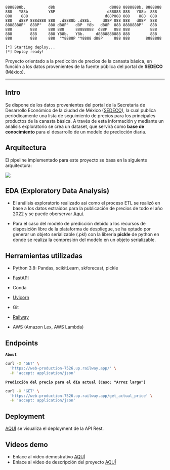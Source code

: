 ```plaintext
8888888b.          d8b                        d8888 8888888b. 8888888 
888   Y88b         Y8P                       d88888 888   Y88b  888   
888    888                                  d88P888 888    888  888   
888   d88P 888d888 888  .d8888b .d88b.     d88P 888 888   d88P  888   
8888888P"  888P"   888 d88P"   d8P  Y8b   d88P  888 8888888P"   888   
888        888     888 888     88888888  d88P   888 888         888   
888        888     888 Y88b.   Y8b.     d8888888888 888         888   
888        888     888  "Y8888P "Y8888 d88P     888 888       8888888 

[*] Starting deploy...
[*] Deploy ready!
```

Proyecto orientado a la predicción de precios de la canasta básica, en función a los datos provenientes de la fuente pública del portal de **SEDECO** (México).

---

## Intro

Se dispone de los datos provenientes del portal de la Secretaría de Desarrollo Económico de la ciudad de México (<a href=https://www.sedeco.cdmx.gob.mx/servicios/servicio/seguimiento-de-precios-de-la-canasta-basica>SEDECO</a>), la cual publica periódicamente una lista de seguimiento de precios para los principales productos de la canasta básica. A través de esta información y mediante un análisis exploratorio se crea un dataset, que servirá como **base de conocimiento** para el desarrollo de un modelo de predicción diaria.


## Arquitectura

El pipeline implementado para este proyecto se basa en la siguiente arquitectura:

<a href="https://lh3.googleusercontent.com/drive-viewer/AFGJ81pGbwojd8YxPwRbZ1gdNb7phnrVggMmFi8d2RV7SB_QFDPVhuKxn-ELFZVNiz9OG1ZAeC0loRXVQTVSgYEEKZZM5d1k=s2560?source=screenshot.guru"> <img src="https://lh3.googleusercontent.com/drive-viewer/AFGJ81pGbwojd8YxPwRbZ1gdNb7phnrVggMmFi8d2RV7SB_QFDPVhuKxn-ELFZVNiz9OG1ZAeC0loRXVQTVSgYEEKZZM5d1k=s2560" /> </a>

## EDA (Exploratory Data Analysis)

+ El análisis exploratorio realizado así como el proceso ETL se realizó en base a los datos extraidos para la publicación de precios de todo el año 2022 y se puede oberservar <a href=https://github.com/v1c4r10us/pf_scrapper/blob/main/scraper.ipynb>Aquí</a>.

+ Para el caso del modelo de predicción debido a los recursos de disposición libre de la plataforma de despliegue, se ha optado por generar un objeto serializable (.pkl) con la libreria **pickle** de python en donde se realiza la compresión del modelo en un objeto serializable.

## Herramientas utilizadas

+ Python 3.8: Pandas, scikitLearn, skforecast, pickle

+ <a href=https://fastapi.tiangolo.com/>FastAPI</a>

+ Conda

+ <a href=https://www.uvicorn.org/>Uvicorn</a>

+ Git

+ <a href=https://railway.app/>Railway</a> 

+ AWS (Amazon Lex, AWS Lambda)


## Endpoints

**`About`**
```bash
curl -X 'GET' \
  'https://web-production-7526.up.railway.app/' \
  -H 'accept: application/json'
```

**`Predicción del precio para el día actual (Caso: "Arroz largo")`**
```bash
curl -X 'GET' \
  'https://web-production-7526.up.railway.app/get_actual_price' \
  -H 'accept: application/json'
```
## Deployment

<a href=https://web-production-7526.up.railway.app/>AQUÍ</a> se visualiza el deployment de la API Rest.

## Videos demo

+ Enlace al video demostrativo <a href="https://youtu.be/QxeXjBa_K_M">AQUÍ</a>
+ Enlace al video de descripción del proyecto <a href="https://youtu.be/fhWzNFVrYj0">AQUÍ</a>
